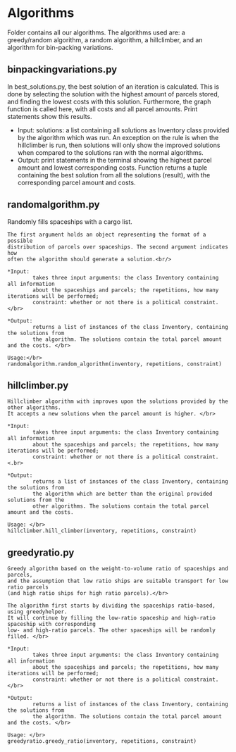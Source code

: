 # Algorithms
Folder contains all our algorithms.
The algorithms used are: a greedy/random algorithm, a random algorithm, a hillclimber, and an algorithm for bin-packing variations.

## binpackingvariations.py
In best_solutions.py, the best solution of an iteration is calculated.
This is done by selecting the solution with the highest amount of parcels stored,
and finding the lowest costs with this solution. Furthermore, the graph function is called here,
with all costs and all parcel amounts. Print statements show this results.</br>
* Input: solutions: a list containing all solutions as Inventory
        class provided by the algorithm which was run. An exception on the rule
        is when the hillclimber is run, then solutions will only show the improved
        solutions when compared to the solutions ran with the normal algorithms. <br/>
* Output: print statements in the terminal showing the highest parcel amount and lowest corresponding costs. Function returns a tuple containing the best solution from all the solutions (result), with the corresponding parcel amount and costs.

## randomalgorithm.py
 Randomly fills spaceships with a cargo list.</br>

    The first argument holds an object representing the format of a possible
    distribution of parcels over spaceships. The second argument indicates how
    often the algorithm should generate a solution.<br/>

    *Input:
            takes three input arguments: the class Inventory containing all information
            about the spaceships and parcels; the repetitions, how many iterations will be performed;
            constraint: whether or not there is a political constraint.</br>

    *Output: 
            returns a list of instances of the class Inventory, containing the solutions from 
            the algorithm. The solutions contain the total parcel amount and the costs. </br>

    Usage:</br>
    randomalgorithm.random_algorithm(inventory, repetitions, constraint)


## hillclimber.py
    Hillclimber algorithm with improves upon the solutions provided by the other algorithms.
    It accepts a new solutions when the parcel amount is higher. </br>

    *Input:
            takes three input arguments: the class Inventory containing all information
            about the spaceships and parcels; the repetitions, how many iterations will be performed;
            constraint: whether or not there is a political constraint.<.br>

    *Output: 
            returns a list of instances of the class Inventory, containing the solutions from 
            the algorithm which are better than the original provided solutions from the 
            other algorithms. The solutions contain the total parcel amount and the costs. 

    Usage: </br>
    hillclimber.hill_climber(inventory, repetitions, constraint)

## greedyratio.py
    Greedy algorithm based on the weight-to-volume ratio of spaceships and parcels,
    and the assumption that low ratio ships are suitable transport for low ratio parcels
    (and high ratio ships for high ratio parcels).</br>

    The algorithm first starts by dividing the spaceships ratio-based, using greedyhelper. 
    It will continue by filling the low-ratio spaceship and high-ratio spaceship with corresponding
    low- and high-ratio parcels. The other spaceships will be randomly filled. </br>

    *Input:
            takes three input arguments: the class Inventory containing all information
            about the spaceships and parcels; the repetitions, how many iterations will be performed;
            constraint: whether or not there is a political constraint.</br>

    *Output: 
            returns a list of instances of the class Inventory, containing the solutions from 
            the algorithm. The solutions contain the total parcel amount and the costs. </br>

    Usage: </br>
    greedyratio.greedy_ratio(inventory, repetitions, constraint)  
